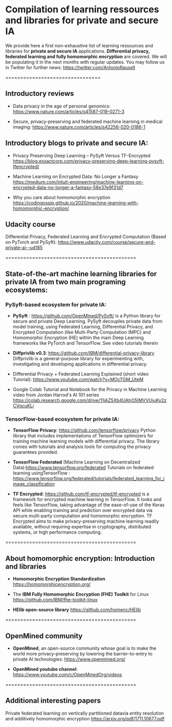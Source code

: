 # Compilation of learning ressources and libraries for private and secure IA

We provide here a first non-exhaustive list of learning ressources and libraries for **private and secure IA** applications. **Differential privacy, federated learning and fully homomorphic encryption** are covered. We will be populating it in the next months with regular updates. You may follow us in Twitter for further news: https://twitter.com/AntonioRausell

================================
##  Introductory reviews 

- Data privacy in the age of personal genomics:
https://www.nature.com/articles/s41587-019-0271-3

- Secure, privacy-preserving and federated machine learning in medical imaging:
https://www.nature.com/articles/s42256-020-0186-1

## Introductory blogs to private and secure IA:

- Privacy Preserving Deep Learning – PySyft Versus TF-Encrypted
https://blog.exxactcorp.com/privacy-preserving-deep-learning-pysyft-tfencrypted/

- Machine Learning on Encrypted Data: No Longer a Fantasy
https://medium.com/intuit-engineering/machine-learning-on-encrypted-data-no-longer-a-fantasy-58e37e9f31d7

- Why you care about homomorphic encryption
https://codingossip.github.io/2020/machine-learning-with-homomorphic-encryption/

## Udacity course 
Differential Privacy, Federated Learning and Encrypted Computation (Based on PyTorch and PySyft):
https://www.udacity.com/course/secure-and-private-ai--ud185

============================================
## State-of-the-art machine learning libraries for private IA from two main programing ecosystems:

### PySyft-based ecosystem for private IA:

- **PySyft** : https://github.com/OpenMined/PySyft/
is a Python library for secure and private Deep Learning. PySyft decouples private data from model training, using Federated Learning, Differential Privacy, and Encrypted Computation (like Multi-Party Computation (MPC) and  Homomorphic Encryption (HE) within the main Deep Learning frameworks like PyTorch and TensorFlow. See video tutorials therein

- **Diffprivlib v0.3**: https://github.com/IBM/differential-privacy-library
Diffprivlib is a general-purpose library for experimenting with, investigating and developing applications in differential privacy.

- Differential Privacy + Federated Learning Explained (short video Tutorial): 
https://www.youtube.com/watch?v=MOcTGM_UteM

- Google Colab Tutorial and Notebook for the Privacy in Machine Learning video from Jordan Harrod's AI 101 series
https://colab.research.google.com/drive/11jAZ5Xb4UAhO5IMVVUjuKy2zCVgcuKLi

### TensorFlow-based ecosystem for private IA:

- **TensorFlow Privacy**: https://github.com/tensorflow/privacy
Python library that includes implementations of TensorFlow optimizers for training machine learning models with differential privacy. The library comes with tutorials and analysis tools for computing the privacy guarantees provided.

- **TensorFlow Federated** (Machine Learning on Decentralized Data):https://www.tensorflow.org/federated
Tutorials on federated learning usingTensorFlow : https://www.tensorflow.org/federated/tutorials/federated_learning_for_image_classification

- **TF Encrypted**: https://github.com/tf-encrypted/tf-encrypted
is a framework for encrypted machine learning in TensorFlow. It looks and feels like TensorFlow, taking advantage of the ease-of-use of the Keras API while enabling training and prediction over encrypted data via secure multi-party computation and homomorphic encryption. TF Encrypted aims to make privacy-preserving machine learning readily available, without requiring expertise in cryptography, distributed systems, or high performance computing.

============================================
## About homomorphic encryption: Introduction and libraries

- **Homomorphic Encryption Standardization**
https://homomorphicencryption.org/

- The **IBM Fully Homomorphic Encryption (FHE) Toolkit** for Linux
https://github.com/IBM/fhe-toolkit-linux

- **HElib open-source library** 
https://github.com/homenc/HElib

============================================
## OpenMined community

- **OpenMined**, an open-source community whose goal is to make the world more privacy-preserving by lowering the barrier-to-entry to private AI technologies: https://www.openmined.org/

- **OpenMined youtube channel**:
https://www.youtube.com/c/OpenMinedOrg/videos

============================================
## Additional interesting papers

Private federated learning on vertically partitioned datavia entity resolution and additively homomorphic encryption
https://arxiv.org/pdf/1711.10677.pdf
